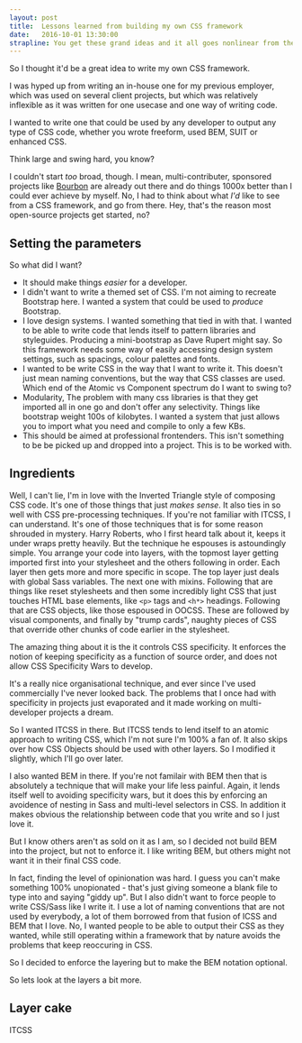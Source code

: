 ```yaml
---
layout: post
title:  Lessons learned from building my own CSS framework
date:   2016-10-01 13:30:00
strapline: You get these grand ideas and it all goes nonlinear from there.
---
```


So I thought it'd be a great idea to write my own CSS framework.

I was hyped up from writing an in-house one for my previous employer, which was used on several client projects, but which was relatively inflexible as it was written for one usecase and one way of writing code.

I wanted to write one that could be used by any developer to output any type of CSS code, whether you wrote freeform, used BEM, SUIT or enhanced CSS.

Think large and swing hard, you know?

I couldn't start _too_ broad, though. I mean, multi-contributer, sponsored projects like [Bourbon]() are already out there and do things 1000x better than I could ever achieve by myself. No, I had to think about what _I'd_ like to see from a CSS framework, and go from there. Hey, that's the reason most open-source projects get started, no?

## Setting the parameters

So what did I want?

- It should make things *easier* for a developer.
- I didn't want to write a themed set of CSS. I'm not aiming to recreate Bootstrap here. I wanted a system that could be used to _produce_ Bootstrap.
- I love design systems. I wanted something that tied in with that. I wanted to be able to write code that lends itself to pattern libraries and styleguides. Producing a mini-bootstrap as Dave Rupert might say. So this framework needs some way of easily accessing design system settings, such as spacings, colour palettes and fonts.
- I wanted to be write CSS in the way that I want to write it. This doesn't just mean naming conventions, but the way that CSS classes are used. Which end of the Atomic vs Component spectrum do I want to swing to?
- Modularity, The problem with many css libraries is that they get imported all in one go and don't offer any selectivity. Things like bootstrap weight 100s of kilobytes. I wanted a system that just allows you to import what you need and compile to only a few KBs.
- This should be aimed at professional frontenders. This isn't something to be be picked up and dropped into a project. This is to be worked with.

## Ingredients
Well, I can't lie, I'm in love with the Inverted Triangle style of composing CSS code. It's one of those things that just _makes sense_. It also ties in so well with CSS pre-processing techniques. If you're not familiar with ITCSS, I can understand. It's one of those techniques that is for some reason shrouded in mystery. Harry Roberts, who I first heard talk about it, keeps it under wraps pretty heavily. But the technique he espouses is astoundingly simple. You arrange your code into layers, with the topmost layer getting imported first into your stylesheet and the others following in order. Each layer then gets more and more specific in scope. The top layer just deals with global Sass variables. The next one with mixins. Following that are things like reset stylesheets and then some incredibly light CSS that just touches HTML base elements, like `<p>` tags and `<h*>` headings. Following that are CSS objects, like those espoused in OOCSS. These are followed by visual components, and finally by "trump cards", naughty pieces of CSS that override other chunks of code earlier in the stylesheet.

The amazing thing about it is the it controls CSS specificity. It enforces the notion of keeping specificity as a function of source order, and does not allow CSS Specificity Wars to develop.

It's a really nice organisational technique, and ever since I've used commercially I've never looked back. The problems that I once had with specificity in projects just evaporated and it made working on multi-developer projects a dream.

So I wanted ITCSS in there. But ITCSS tends to lend itself to an atomic approach to writing CSS, which I'm not sure I'm 100% a fan of. It also skips over how CSS Objects should be used with other layers. So I modified it slightly, which I'll go over later.

I also wanted BEM in there. If you're not familair with BEM then that is absolutely a technique that will make your life less painful. Again, it lends itself well to avoiding specificity wars, but it does this by enforcing an avoidence of nesting in Sass and multi-level selectors in CSS. In addition it makes obvious the relationship between code that you write and so I just love it.

But I know others aren't as sold on it as I am, so I decided not build BEM into the project, but not to enforce it. I like writing BEM, but others might not want it in their final CSS code.

In fact, finding the level of opinionation was hard. I guess you can't make something 100% unopionated - that's just giving someone a blank file to type into and saying "giddy up". But I also didn't want to force people to write CSS/Sass like I write it. I use a lot of naming conventions that are not used by everybody, a lot of them borrowed from that fusion of ICSS and BEM that I love. No, I wanted people to be able to output their CSS as they wanted, while still operating within a framework that by nature avoids the problems that keep reoccuring in CSS.

So I decided to enforce the layering but to make the BEM notation optional.

So lets look at the layers a bit more.

## Layer cake

ITCSS
